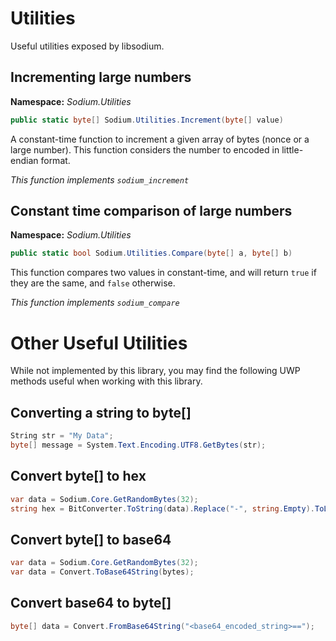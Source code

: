 # Utilities

Useful utilities exposed by libsodium.

## Incrementing large numbers

__Namespace:__ _Sodium.Utilities_

```C#
public static byte[] Sodium.Utilities.Increment(byte[] value)
```

A constant-time function to increment a given array of bytes (nonce or a large number). This function considers the number to encoded in little-endian format.

_This function implements `sodium_increment`_

## Constant time comparison of large numbers

__Namespace:__ _Sodium.Utilities_

```C#
public static bool Sodium.Utilities.Compare(byte[] a, byte[] b)
```

This function compares two values in constant-time, and will return `true` if they are the same, and `false` otherwise.

_This function implements `sodium_compare`_

# Other Useful Utilities

While not implemented by this library, you may find the following UWP methods useful when working with this library.

## Converting a string to byte[]

```C#
String str = "My Data";
byte[] message = System.Text.Encoding.UTF8.GetBytes(str);
```

## Convert byte[] to hex

```C#
var data = Sodium.Core.GetRandomBytes(32);
string hex = BitConverter.ToString(data).Replace("-", string.Empty).ToLower();
```

## Convert byte[] to base64

```C#
var data = Sodium.Core.GetRandomBytes(32);
var data = Convert.ToBase64String(bytes);
```

## Convert base64 to byte[]

```C#
byte[] data = Convert.FromBase64String("<base64_encoded_string>==");
```